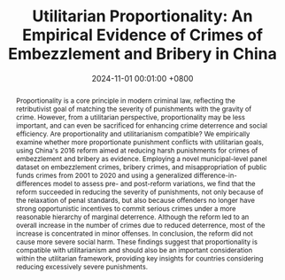 ---
title:          'Utilitarian Proportionality: An Empirical Evidence of Crimes of Embezzlement and Bribery in China'
date:           2024-11-01 00:01:00 +0800
selected:       true
pub:            "EMLE Midterm Meeting 2024"
# pub_pre:        "Submitted to "
# pub_post:       'Under review.'
# pub_last:       ' <span class="badge badge-pill badge-publication badge-success">Spotlight</span>'
# pub_date:       "2024"

abstract: >-
  Proportionality is a core principle in modern criminal law, reflecting the retributivist goal of matching the severity of punishments with the gravity of crime. However, from a utilitarian perspective, proportionality may be less important, and can even be sacrificed for enhancing crime deterrence and social efficiency. Are proportionality and utilitarianism compatible? We empirically examine whether more proportionate punishment conflicts with utilitarian goals, using China's 2016 reform aimed at reducing harsh punishments for crimes of embezzlement and bribery as evidence. Employing a novel municipal-level panel dataset on embezzlement crimes, bribery crimes, and misappropriation of public funds crimes from 2001 to 2020 and using a generalized difference-in-differences model to assess pre- and post-reform variations, we find that the reform succeeded in reducing the severity of punishments, not only because of the relaxation of penal standards, but also because offenders no longer have strong opportunistic incentives to commit serious crimes under a more reasonable hierarchy of marginal deterrence. Although the reform led to an overall increase in the number of crimes due to reduced deterrence, most of the increase is concentrated in minor offenses. In conclusion, the reform did not cause more severe social harm. These findings suggest that proportionality is compatible with utilitarianism and should also be an important consideration within the utilitarian framework, providing key insights for countries considering reducing excessively severe punishments.

cover: /assets/images/covers/2024-1.png
authors:
  - Huabing Li
links:
---